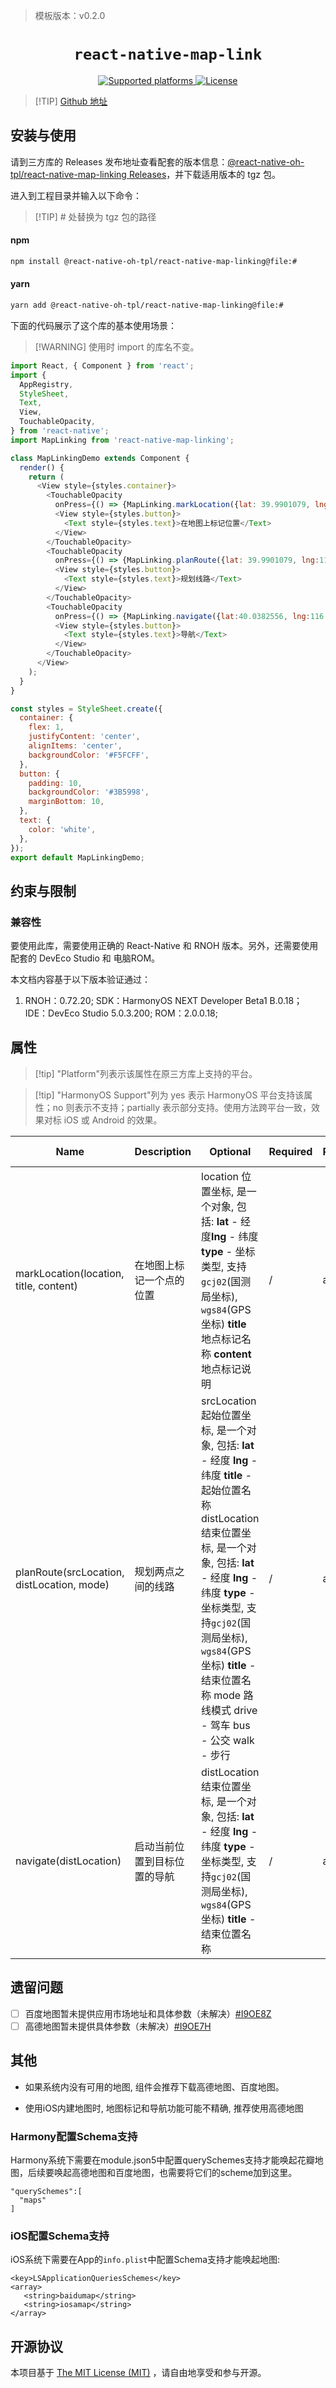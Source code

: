 > 模板版本：v0.2.0

<p align="center">
  <h1 align="center"> <code>react-native-map-link</code> </h1>
</p>
<p align="center">
    <a href="https://github.com/starlight36/react-native-map-linking">
        <img src="https://img.shields.io/badge/platforms-android%20|%20ios%20|%20harmony%20-lightgrey.svg" alt="Supported platforms" />
    </a>
    <a href="https://github.com/starlight36/react-native-map-linking/blob/master/LICENSE">
        <img src="https://img.shields.io/badge/license-MIT-green.svg" alt="License" />
    </a>
</p>


> [!TIP] [Github 地址](https://github.com/react-native-oh-library/react-native-map-linking)


## 安装与使用

请到三方库的 Releases 发布地址查看配套的版本信息：[@react-native-oh-tpl/react-native-map-linking Releases](https://github.com/react-native-oh-library/react-native-map-linking/releases/tag/1.0.1-0.0.1)，并下载适用版本的 tgz 包。

进入到工程目录并输入以下命令：

> [!TIP] # 处替换为 tgz 包的路径


<!-- tabs:start -->

#### **npm**

```bash
npm install @react-native-oh-tpl/react-native-map-linking@file:#
```

#### **yarn**

```bash
yarn add @react-native-oh-tpl/react-native-map-linking@file:#
```

<!-- tabs:end -->

下面的代码展示了这个库的基本使用场景：

>[!WARNING] 使用时 import 的库名不变。

<!-- {% raw %} -->
```js
import React, { Component } from 'react';
import {
  AppRegistry,
  StyleSheet,
  Text,
  View,
  TouchableOpacity,
} from 'react-native';
import MapLinking from 'react-native-map-linking';

class MapLinkingDemo extends Component {
  render() {
    return (
      <View style={styles.container}>
        <TouchableOpacity
          onPress={() => {MapLinking.markLocation({lat: 39.9901079, lng:116.1887467},'香山公园','bbb')}}>
          <View style={styles.button}>
            <Text style={styles.text}>在地图上标记位置</Text>
          </View>
        </TouchableOpacity>
        <TouchableOpacity
          onPress={() => {MapLinking.planRoute({lat: 39.9901079, lng:116.1887467, title: '香山公园'}, {lat:40.0382556, lng:116.3144536, title:'清河站'}, 'drive')}}>
          <View style={styles.button}>
            <Text style={styles.text}>规划线路</Text>
          </View>
        </TouchableOpacity>
        <TouchableOpacity
          onPress={() => {MapLinking.navigate({lat:40.0382556, lng:116.3144536, title:'清河站'} )}}>
          <View style={styles.button}>
            <Text style={styles.text}>导航</Text>
          </View>
        </TouchableOpacity>
      </View>
    );
  }
}

const styles = StyleSheet.create({
  container: {
    flex: 1,
    justifyContent: 'center',
    alignItems: 'center',
    backgroundColor: '#F5FCFF',
  },
  button: {
    padding: 10,
    backgroundColor: '#3B5998',
    marginBottom: 10,
  },
  text: {
    color: 'white',
  },
});
export default MapLinkingDemo;  
```
<!-- {% endraw %} -->



## 约束与限制

### 兼容性
要使用此库，需要使用正确的 React-Native 和 RNOH 版本。另外，还需要使用配套的 DevEco Studio 和 电脑ROM。

本文档内容基于以下版本验证通过：

1. RNOH：0.72.20; SDK：HarmonyOS NEXT Developer Beta1 B.0.18； IDE：DevEco Studio 5.0.3.200; ROM：2.0.0.18;


## 属性

> [!tip] "Platform"列表示该属性在原三方库上支持的平台。

> [!tip] "HarmonyOS Support"列为 yes 表示 HarmonyOS 平台支持该属性；no 则表示不支持；partially 表示部分支持。使用方法跨平台一致，效果对标 iOS 或 Android 的效果。

Name | Description | Optional | Required | Platform | HarmonyOS   Support
-- | -- | -- | -- | -- | --
markLocation(location, title, content) | 在地图上标记一个点的位置 | location 位置坐标, 是一个对象, 包括: **lat** - 经度**lng** - 纬度 **type** - 坐标类型, 支持`gcj02`(国测局坐标), `wgs84`(GPS坐标) **title** 地点标记名称 **content** 地点标记说明 | / | all | yes
planRoute(srcLocation, distLocation, mode) | 规划两点之间的线路 | srcLocation 起始位置坐标, 是一个对象, 包括:  **lat** - 经度 **lng** - 纬度 **title** - 起始位置名称 distLocation 结束位置坐标, 是一个对象, 包括:  **lat** - 经度 **lng** - 纬度 **type** - 坐标类型, 支持`gcj02`(国测局坐标), `wgs84`(GPS坐标) **title** - 结束位置名称 mode 路线模式  drive - 驾车 bus - 公交 walk - 步行 | / | all | yes
navigate(distLocation) | 启动当前位置到目标位置的导航 | distLocation 结束位置坐标, 是一个对象, 包括:  **lat** - 经度 **lng** - 纬度 **type** - 坐标类型, 支持`gcj02`(国测局坐标), `wgs84`(GPS坐标) **title** - 结束位置名称 | / | all | yes

## 遗留问题

- [ ] 百度地图暂未提供应用市场地址和具体参数（未解决）[#I9OE8Z](https://gitee.com/allisonzhou/usage-docs/issues/I9OE8Z)
- [ ] 高德地图暂未提供具体参数（未解决）[#I9OE7H](https://gitee.com/allisonzhou/usage-docs/issues/I9OE7H)

## 其他

- 如果系统内没有可用的地图, 组件会推荐下载高德地图、百度地图。

- 使用iOS内建地图时, 地图标记和导航功能可能不精确, 推荐使用高德地图

### Harmony配置Schema支持

Harmony系统下需要在module.json5中配置querySchemes支持才能唤起花瓣地图，后续要唤起高德地图和百度地图，也需要将它们的scheme加到这里。
  
```
"querySchemes":[
  "maps"
]
```
  
  
  
### iOS配置Schema支持
  
iOS系统下需要在App的`info.plist`中配置Schema支持才能唤起地图:

 ```
<key>LSApplicationQueriesSchemes</key>
<array>
    <string>baidumap</string>
    <string>iosamap</string>
</array>
 ```

## 开源协议

本项目基于 [The MIT License (MIT)](https://github.com/starlight36/react-native-map-linking/blob/master/LICENSE) ，请自由地享受和参与开源。

